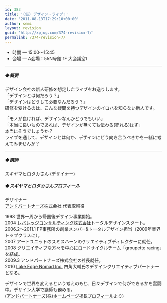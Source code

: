 ```yaml
---
id: 383
title: '(仮) デザイン・ライブ！'
date: '2011-08-13T17:29:10+00:00'
author: semi
layout: revision
guid: 'http://xpjug.com/374-revision-7/'
permalink: /374-revision-7/
---
```


- 時間 — 15:00～15:45
- 会場 — A会場：55N号館 1F 大会議室1

---

##### ◆概要

デザイン会社の新人研修を想定したライブをお送りします。  
「デザインとは何だろう？」  
「デザインはどうして必要なんだろう？」  
研修を受けるのは、こんな疑問を持つデザインのイロハを知らない新人です。

「モノが良ければ、デザインなんかどうでもいい」  
「本当に良いものであれば、デザインが無くても伝わる(売れる)はず」  
本当にそうでしょうか？  
ライブを通して、デザインとは何か、デザインにどう向き合うべきかを一緒に考えてみませんか？

---

##### ◆講師

スギヤマヒロタカさん (デザイナー)

##### ◆スギヤマヒロタカさんプロフィール

デザイナー  
[アンドパートナーズ株式会社](http://andpartners.jp/) 代表取締役

1998 世界一周から帰国後デザイン事業開始。  
2004 [レバレッジコンサルティング株式会社](http://www.leverageconsulting.jp/)トータルデザインスタート。  
2006.2〜2011.1 FP事務所の創業メンバー&amp;トータルデザイン担当（2009年業界トップクラスに）。  
2007 アートユニットのスミスハーンのクリエイティブディレクターに就任。  
2008 クリエイティブな方々を中心にロードサイクルチーム「groupette racing」を結成。  
2009.3 アンドパートナーズ株式会社の社長就任。  
2010 [Lake Edge Nomad Inc.](http://www.lakeedgenomad.com/) 四角大輔氏のデザインクリエイティブパートナーとなる。

デザインで世界を変えるという考えのもと、日々デザインで何ができるかを奮闘中。デザイン大学で講師も務める。  
([アンドパートナーズ(株)ホームページ掲載プロフィール](http://andpartners.jp/who-we-are/sugiyama.html)より)